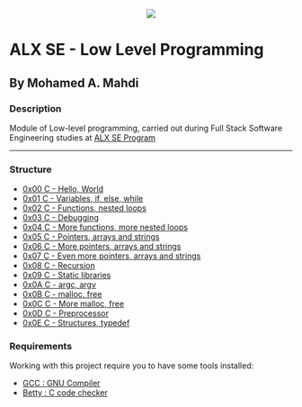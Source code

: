 <p align="center">
  <img src="https://www.alxafrica.com/wp-content/uploads/2022/01/header-logo.png">
</p>

# ALX SE - Low Level Programming

## By Mohamed A. Mahdi

### Description

Module of Low-level programming, carried out during Full Stack Software Engineering studies at [ALX SE Program](https://www.alxafrica.com/programme_post/full-stack-software-engineer/)

------------------

### Structure

* [0x00 C - Hello, World](https://github.com/Moh-A-Mahdi/alx-low_level_programming/tree/master/0x00-hello_world)
* [0x01 C - Variables, if, else, while](https://github.com/Moh-A-Mahdi/alx-low_level_programming/tree/master/0x01-variables_if_else_while)
* [0x02 C - Functions, nested loops](https://github.com/Moh-A-Mahdi/alx-low_level_programming/tree/master/0x02-functions_nested_loops)
* [0x03 C - Debugging](https://github.com/Moh-A-Mahdi/alx-low_level_programming/tree/master/0x03-debugging)
* [0x04 C - More functions, more nested loops](https://github.com/Moh-A-Mahdi/alx-low_level_programming/tree/master/0x04-more_functions_nested_loops)
* [0x05 C - Pointers, arrays and strings](https://github.com/Moh-A-Mahdi/alx-low_level_programming/tree/master/0x05-pointers_arrays_strings)
* [0x06 C - More pointers, arrays and strings](https://github.com/Moh-A-Mahdi/alx-low_level_programming/tree/master/0x06-pointers_arrays_strings)
* [0x07 C - Even more pointers, arrays and strings](https://github.com/Moh-A-Mahdi/alx-low_level_programming/tree/master/0x07-pointers_arrays_strings)
* [0x08 C - Recursion](https://github.com/Moh-A-Mahdi/alx-low_level_programming/tree/master/0x08-recursion)
* [0x09 C - Static libraries](https://github.com/Moh-A-Mahdi/alx-low_level_programming/tree/master/0x09-static_libraries)
* [0x0A C - argc, argv](https://github.com/Moh-A-Mahdi/alx-low_level_programming/tree/master/0x0A-argc_argv)
* [0x0B C - malloc, free](https://github.com/Moh-A-Mahdi/alx-low_level_programming/tree/master/0x0B-malloc_free)
* [0x0C C - More malloc, free](https://github.com/Moh-A-Mahdi/alx-low_level_programming/tree/master/0x0C-more_malloc_free)
* [0x0D C - Preprocessor](https://github.com/Moh-A-Mahdi/alx-low_level_programming/tree/master/0x0D-preprocessor)
* [0x0E C - Structures, typedef](https://github.com/Moh-A-Mahdi/alx-low_level_programming/tree/master/0x0E-structures_typedef)

### Requirements

Working with this project require you to have some tools installed:

* [GCC : GNU Compiler](https://gcc.gnu.org/)
* [Betty : C code checker](https://github.com/holbertonschool/Betty)
